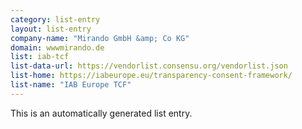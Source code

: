 ```yaml
---
category: list-entry
layout: list-entry
company-name: "Mirando GmbH &amp; Co KG"
domain: wwwmirando.de
list: iab-tcf
list-data-url: https://vendorlist.consensu.org/vendorlist.json
list-home: https://iabeurope.eu/transparency-consent-framework/
list-name: "IAB Europe TCF"
---
```


This is an automatically generated list entry.
